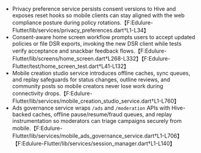 - Privacy preference service persists consent versions to Hive and exposes reset hooks so mobile clients can stay aligned with the web compliance posture during policy rotations.【F:Edulure-Flutter/lib/services/privacy_preferences.dart†L1-L34】
- Consent-aware home screen workflow prompts users to accept updated policies or file DSR exports, invoking the new DSR client while tests verify acceptance and snackbar feedback flows.【F:Edulure-Flutter/lib/screens/home_screen.dart†L268-L332】【F:Edulure-Flutter/test/home_screen_test.dart†L41-L132】
- Mobile creation studio service introduces offline caches, sync queues, and replay safeguards for status changes, outline reviews, and community posts so mobile creators never lose work during connectivity drops.【F:Edulure-Flutter/lib/services/mobile_creation_studio_service.dart†L1-L760】
- Ads governance service wraps `/ads` and `/moderation` APIs with Hive-backed caches, offline pause/resume/fraud queues, and replay instrumentation so moderators can triage campaigns securely from mobile.【F:Edulure-Flutter/lib/services/mobile_ads_governance_service.dart†L1-L706】【F:Edulure-Flutter/lib/services/session_manager.dart†L1-L140】
